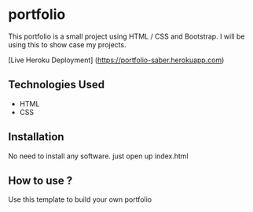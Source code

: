 # portfolio

This portfolio is a small project using HTML / CSS and Bootstrap. I will be using this to show case my projects.

[Live Heroku Deployment] (https://portfolio-saber.herokuapp.com)

## Technologies Used 

* HTML
* CSS

## Installation

No need to install any software. just open up index.html

## How to use ?

Use this template to build your own portfolio

